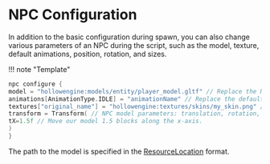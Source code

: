 # NPC Configuration

In addition to the basic configuration during spawn, you can also change various parameters of an NPC during the script, such as the model, texture, default animations, position, rotation, and sizes.

!!! note "Template"
```kts
npc configure {
model = "hollowengine:models/entity/player_model.gltf" // Replace the NPC model. Specified in the ResourceLocation format.
animations[AnimationType.IDLE] = "animationName" // Replace the default NPC animations. You can view the names of all animations with the command /hollowengine model <model>.
textures["original_name"] = "hollowengine:textures/skins/my_skin.png" // Replace the default texture. You can view the names of the original textures with the command /hollowengine model <model>. The textures themselves are specified in the ResourceLocation format.
transform = Transform( // NPC model parameters: translation, rotation, and scale
tX=1.5f // Move our model 1.5 blocks along the x-axis.
)
}
```
The path to the model is specified in the [ResourceLocation](../../../../features/resources) format.
